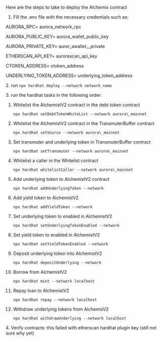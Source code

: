 Here are the steps to take to deploy the Alchemix contract

1.  Fill the .env file with the necessary credentials such as:
    

AURORA\_RPC= aurora\_network\_rpc

AURORA\_PUBLIC\_KEY= aurora\_wallet\_public\_key

AURORA\_PRIVATE\_KEY= auror\_awallet\_\_private

ETHERSCAN\_API\_KEY= aurorascan\_api\_key

CTOKEN\_ADDRESS= ctoken\_address

UNDERLYING\_TOKEN\_ADDRESS= underlying\_token\_address

  

2\. run `npx hardhat deploy --network network_name`​

3\. run the hardhat tasks in the following order:

1.  Whitelist the AlchemistV2 contract in the debt token contract

    `npx hardhat setDebtTokenWhiteList --network aurora\_mainnet`

2.  Whitelist the AlchemistV2 contract in the TransmuterBuffer contract
    
    `npx hardhat setSource --network aurora\_mainnet`
    
3.  Set transmuter and underlying token in TransmuterBuffer contract
    
    `npx hardhat setTransmuter --network aurora\_mainnet`
    
4.  Whitelist a caller in the Whitelist contract

    `npx hardhat whitelistCaller --network aurora\_mainnet`
    
5.  Add underlying token to AlchemistV2 contract
    
    `npx hardhat addUnderlyingToken --network`
    
6.  Add yield token to AlchemistV2
    
    `npx hardhat addYieldToken --network`
    
7.  Set underlying token to enabled in AlchemistV2
    
    `npx hardhat setUnderlyingTokenEnabled --network`
    
8.  Set yield token to enabled in AlchemistV2
    
    `npx hardhat setYieldTokenEnabled --network`
    
9.  Deposit underlying token into AlchemistV2
    
    `npx hardhat depositUnderlying --network`
    
10. Borrow from AlchemistV2
    
    `npx hardhat mint --network localhost`
    

11. Repay loan to AlchemistV2
    
    `npx hardhat repay --network localhost`

12. Withdraw underlying tokens from AlchemisV2
    
    `npx hardhat withdrawUnderlying --network localhost`

4\. Verify contracts: this failed with etherscan hardhat plugin key (still not sure why yet)